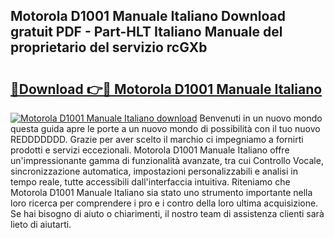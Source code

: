 ## Motorola D1001 Manuale Italiano Download gratuit PDF - Part-HLT Italiano Manuale del proprietario del servizio rcGXb

# <h2><a href="http://dffcqg.blite.top/?on=Motorola+D1001+Manuale+Italiano">🔗Download 👉🔴 Motorola D1001 Manuale Italiano</a></h2>

[![Motorola D1001 Manuale Italiano download](https://i.imgur.com/lujVjoI.png)](http://dffcqg.blite.top/?on=Motorola+D1001+Manuale+Italiano)
Benvenuti in un nuovo mondo questa guida apre le porte a un nuovo mondo di possibilità con il tuo nuovo REDDDDDDD. Grazie per aver scelto il marchio ci impegniamo a fornirti prodotti e servizi eccezionali. Motorola D1001 Manuale Italiano offre un'impressionante gamma di funzionalità avanzate, tra cui Controllo Vocale, sincronizzazione automatica, impostazioni personalizzabili e analisi in tempo reale, tutte accessibili dall'interfaccia intuitiva. Riteniamo che Motorola D1001 Manuale Italiano sia stato uno strumento importante nella loro ricerca per comprendere i pro e i contro della loro ultima acquisizione. Se hai bisogno di aiuto o chiarimenti, il nostro team di assistenza clienti sarà lieto di aiutarti.
